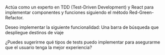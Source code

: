 Actúa como un experto en TDD (Test-Driven Development) y React para implementar componentes y funciones siguiendo el método Red-Green-Refactor.

Deseo implementar la siguiente funcionalidad: 
Una barra de búsqueda que despliegue destinos de viaje

¿Puedes sugerirme qué tipos de tests puedo implementar para asegurarme que el usuario tenga la  mejor experiencia?